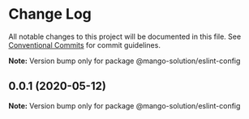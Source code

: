 # Change Log

All notable changes to this project will be documented in this file.
See [Conventional Commits](https://conventionalcommits.org) for commit guidelines.



**Note:** Version bump only for package @mango-solution/eslint-config





## 0.0.1 (2020-05-12)

**Note:** Version bump only for package @mango-solution/eslint-config
